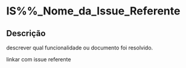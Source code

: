 
# IS%%_Nome_da_Issue_Referente

## Descrição
descrever qual funcionalidade  ou documento foi resolvido.

linkar com issue referente
